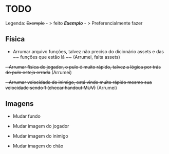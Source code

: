# TODO

Legenda: ~~Exemplo~~  - > feito
***Exemplo*** - > Preferencialmente fazer


## Física
- Arrumar arquivo funções, talvez não preciso do dicionário assets e das ~~ funções que estão lá ~~ (Arrumei, falta assets)

~~- Arrumar física do jogador, o pulo é muito rápido, talvez a lógica por trás do pulo esteja errada~~  (Arrumei)

~~- Arrumar velocidade do inimigo, está vindo muito rápido mesmo sua velocidade sendo 1 (checar handout MUV)~~ (Arrumei)


## Imagens
    
- Mudar fundo

- Mudar imagem do jogador

- Mudar imagem do inimigo

- Mudar imagem do chão

